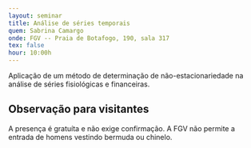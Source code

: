 ```yaml
---
layout: seminar
title: Análise de séries temporais
quem: Sabrina Camargo
onde: FGV -- Praia de Botafogo, 190, sala 317
tex: false
hour: 10:00h
---
```


Aplicação de um método de determinação de não-estacionariedade na
análise de séries fisiológicas e financeiras.

## Observação para visitantes

A presença é gratuíta e não exige confirmação. A FGV não permite a
entrada de homens vestindo bermuda ou chinelo.
